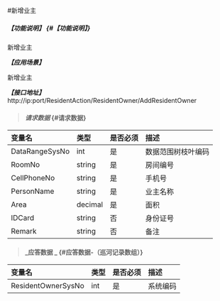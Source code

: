 #新增业主

##### _【功能说明】_ {#【功能说明】}

新增业主

_**【应用场景】**_

新增业主

_**【接口地址】**_
http://ip:port/ResidentAction/ResidentOwner/AddResidentOwner



> #### _请求数据_ {#请求数据}

| 变量名 | 类型 | 是否必须 | 描述 |
| :--- | :--- | :--- | :--- |
| DataRangeSysNo | int | 是 | 数据范围树枝叶编码 |
| RoomNo | string | 是 | 房间编号 |
| CellPhoneNo| string | 是 | 手机号 |
| PersonName| string | 是 | 业主名称 |
| Area| decimal| 是 | 面积 |
| IDCard| string | 否 | 身份证号 |
| Remark| string | 否 |备注|



> #### _应答数据 _ {#应答数据-（巡河记录数组）}

| 变量名 | 类型 | 是否必须 | 描述 |
| :--- | :--- | :--- | :--- |
| ResidentOwnerSysNo | int | 是 | 系统编码 |



